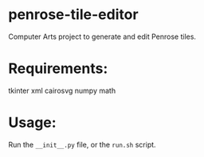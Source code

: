 # penrose-tile-editor
Computer Arts project to generate and edit Penrose tiles.

# Requirements:
tkinter
xml
cairosvg
numpy
math

# Usage:
Run the `__init__.py` file, or the `run.sh` script.